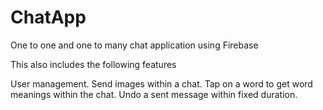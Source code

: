 # ChatApp

One to one and one to many chat application using Firebase

This also includes the following features

User management.
Send images within a chat.
Tap on a word to get word meanings within the chat.
Undo a sent message within fixed duration.
